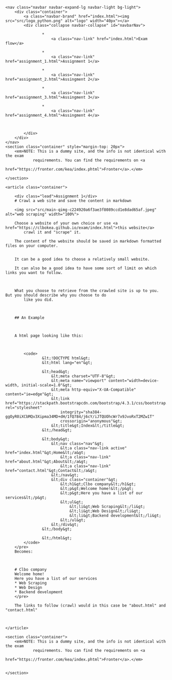 <!DOCTYPE html>
<html lang="en">

<head>
    <meta charset="UTF-8">
    <meta name="viewport" content="width=device-width, initial-scale=1.0">
    <meta http-equiv="X-UA-Compatible" content="ie=edge">
    <link href="https://stackpath.bootstrapcdn.com/bootstrap/4.3.1/css/bootstrap.min.css" rel="stylesheet"
        integrity="sha384-ggOyR0iXCbMQv3Xipma34MD+dH/1fQ784/j6cY/iJTQUOhcWr7x9JvoRxT2MZw1T" crossorigin="anonymous">
    <title>Exam, Python elective Spring 2019 - dummy site</title>
</head>

<body>
    <a name="menu"></a>

    <nav class="navbar navbar-expand-lg navbar-light bg-light">
        <div class="container">
            <a class="navbar-brand" href="index.html"><img src="src/logo_python.png" alt="logo" width="40px"></a>
            <div class="collapse navbar-collapse" id="navbarNav">
                
                    *
                        <a class="nav-link" href="index.html">Exam flow</a>
                    
                    *
                        <a class="nav-link" href="assignment_1.html">Assignment 1</a>
                    
                    *
                        <a class="nav-link" href="assignment_2.html">Assingment 2</a>
                    
                    *
                        <a class="nav-link" href="assignment_3.html">Assingment 3</a>
                    
                    *
                        <a class="nav-link" href="assignment_4.html">Assingment 4</a>
                    
                

            </div>
        </div>
    </nav>
    <section class="container" style="margin-top: 20px">
        <em>NOTE: This is a dummy site, and the info is not identical with the exam
                requirements. You can find the requirements on <a
                    href="https://fronter.com/kea/index.phtml">Fronter</a>.</em>

    </section>

    <article class="container">

        <div class="lead">Assignment 1</div>
        # Crawl a web site and save the content in markdown

        <img src="src/main-qimg-c224920a6f3ae3f8089ccd1e8dad65af.jpeg" alt="web scraping" width="100%">

        Choose a website of your own choice or use <a href="https://clbokea.github.io/exam/index.html">this website</a>
            crawl it and "scrape" it.

        The content of the website should be saved in markdown formatted files on your computer.


        It can be a good idea to choose a relatively small website.

        It can also be a good idea to have some sort of limit on which links you want to follow.
        


        What you choose to retrieve from the crawled site is up to you. But you should describe why you choose to do
            like you did.



        ## An Example



        A html page looking like this:


        
            <code>
                    &lt;!DOCTYPE html&gt;
                    &lt;html lang="en"&gt;
            
                    &lt;head&gt;
                        &lt;meta charset="UTF-8"&gt;
                        &lt;meta name="viewport" content="width=device-width, initial-scale=1.0"&gt;
                        &lt;meta http-equiv="X-UA-Compatible" content="ie=edge"&gt;
                        &lt;link href="https://stackpath.bootstrapcdn.com/bootstrap/4.3.1/css/bootstrap.min.css" rel="stylesheet"
                            integrity="sha384-ggOyR0iXCbMQv3Xipma34MD+dH/1fQ784/j6cY/iJTQUOhcWr7x9JvoRxT2MZw1T"
                            crossorigin="anonymous"&gt;
                        &lt;title&gt;Index&lt;/title&gt;
                    &lt;/head&gt;
            
                    &lt;body&gt;
                        &lt;nav class="nav"&gt;
                            &lt;a class="nav-link active" href="index.html"&gt;Home&lt;/a&gt;
                            &lt;a class="nav-link" href="about.html"&gt;About&lt;/a&gt;
                            &lt;a class="nav-link" href="contact.html"&gt;Contact&lt;/a&gt;
                        &lt;/nav&gt;
                        &lt;div class="container"&gt;
                            &lt;h1&gt;Clbo company&lt;/h1&gt;
                            &lt;p&gt;Welcome home!&lt;/p&gt;
                            &lt;p&gt;Here you have a list of our services&lt;/p&gt;
                            &lt;ul&gt;
                                &lt;li&gt;Web Scraping&lt;/li&gt;
                                &lt;li&gt;Web Design&lt;/li&gt;
                                &lt;li&gt;Backend development&lt;/li&gt;
                            &lt;/ul&gt;
                        &lt;/div&gt;
                    &lt;/body&gt;
            
                    &lt;/html&gt;
            </code>
        </pre>
        Becomes:


        
        # Clbo company
        Welcome home!
        Here you have a list of our services
        * Web Scraping
        * Web Design
        * Backend development
        </pre>

        The links to follow (crawl) would in this case be "about.html" and "contact.html"



    </article>

    <section class="container">
        <em>NOTE: This is a dummy site, and the info is not identical with the exam
                requirements. You can find the requirements on <a
                    href="https://fronter.com/kea/index.phtml">Fronter</a>.</em>


    </section>
</body>

</html>